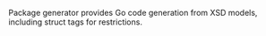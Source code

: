 Package generator provides Go code generation from XSD models, including struct tags for restrictions.
